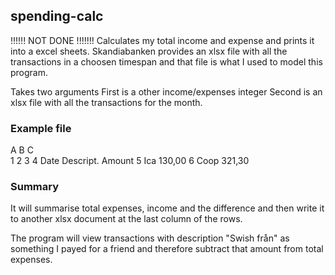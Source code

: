 ## spending-calc
!!!!!! NOT DONE !!!!!!!
Calculates my total income and expense and prints it into a excel sheets.
Skandiabanken provides an xlsx file with all the transactions in a choosen 
timespan and that file is what I used to model this program. 

Takes two arguments
First is a other income/expenses integer
Second is an xlsx file with all the transactions for the month.

### Example file

  A     B         C       
1
2
3
4 Date  Descript.  Amount
5       Ica        130,00
6       Coop       321,30


### Summary
It will summarise total expenses, income and the difference and then write it to 
another xlsx document at the last column of the rows.


The program will view transactions with description "Swish från" as something I 
payed for a friend and therefore subtract that amount from total expenses. 
